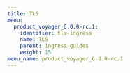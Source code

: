 ```yaml
---
title: TLS
menu:
  product_voyager_6.0.0-rc.1:
    identifier: tls-ingress
    name: TLS
    parent: ingress-guides
    weight: 15
menu_name: product_voyager_6.0.0-rc.1
---
```

